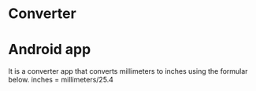# Converter
# Android app 
  It is a converter app that converts millimeters to inches using the formular below. 
  inches = millimeters/25.4

 
